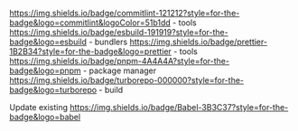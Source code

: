 https://img.shields.io/badge/commitlint-121212?style=for-the-badge&logo=commitlint&logoColor=51b1dd - tools
https://img.shields.io/badge/esbuild-191919?style=for-the-badge&logo=esbuild - bundlers
https://img.shields.io/badge/prettier-1B2B34?style=for-the-badge&logo=prettier - tools
https://img.shields.io/badge/pnpm-4A4A4A?style=for-the-badge&logo=pnpm - package manager
https://img.shields.io/badge/turborepo-000000?style=for-the-badge&logo=turborepo - build




Update existing
https://img.shields.io/badge/Babel-3B3C37?style=for-the-badge&logo=babel
